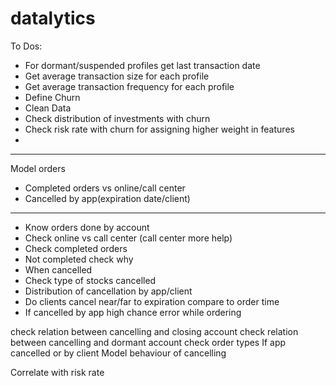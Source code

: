 # datalytics

To Dos: 

- For dormant/suspended profiles get last transaction date 
- Get average transaction size for each profile
- Get average transaction frequency for each profile
- Define Churn
- Clean Data 
- Check distribution of investments with churn
- Check risk rate with churn for assigning higher weight in features
- 

---------------------------------------------------------------------------
Model orders
- Completed orders vs online/call center
- Cancelled by app(expiration date/client)

---------------------------------------------------------------------------
- Know orders done by account
- Check online vs call center (call center more help)
- Check completed orders 
- Not completed check why
- When cancelled
- Check type of stocks cancelled
- Distribution of cancellation by app/client
- Do clients cancel near/far to expiration compare to order time
- If cancelled by app high chance error while ordering

check relation between cancelling and closing account
check relation between cancelling and dormant account check order types
If app cancelled or by client
Model behaviour of cancelling

Correlate with risk rate



